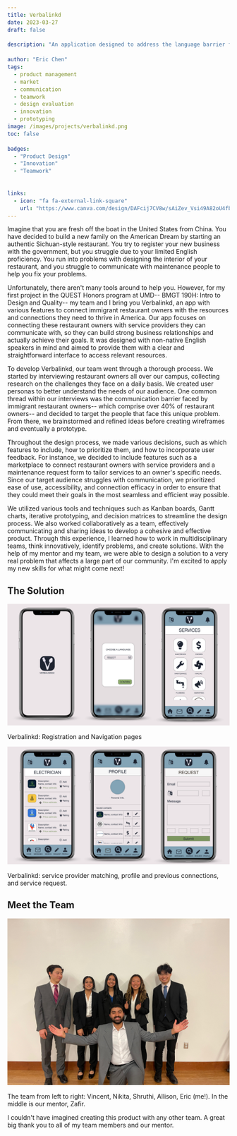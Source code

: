 ```yaml
---
title: Verbalinkd 
date: 2023-03-27
draft: false

description: "An application designed to address the language barrier faced by immigrant restaurant owners in the United States by connecting them with service providers and resources."

author: "Eric Chen"
tags:
  - product management
  - market
  - communication
  - teamwork
  - design evaluation
  - innovation
  - prototyping
image: /images/projects/verbalinkd.png
toc: false

badges: 
  - "Product Design"
  - "Innovation"
  - "Teamwork"


links:
  - icon: "fa fa-external-link-square"
    url: "https://www.canva.com/design/DAFcij7CV8w/sAiZev_Vsi49A82oU4fb4g/view?utm_content=DAFcij7CV8w&utm_campaign=designshare&utm_medium=link2&utm_source=sharebutton"
---
```


Imagine that you are fresh off the boat in the United States from China. You have decided to build a new family on the American Dream by starting an authentic Sichuan-style restaurant. You try to register your new business with the government, but you struggle due to your limited English proficiency. You run into problems with designing the interior of your restaurant, and you struggle to communicate with maintenance people to help you fix your problems. 

Unfortunately, there aren't many tools around to help you. However, for my first project in the QUEST Honors program at UMD-- BMGT 190H: Intro to Design and Quality-- my team and I bring you Verbalinkd, an app with various features to connect immigrant restaurant owners with the resources and connections they need to thrive in America. Our app focuses on connecting these restaurant owners with service providers they can communicate with, so they can build strong business relationships and actually achieve their goals. It was designed with non-native English speakers in mind and aimed to provide them with a clear and straightforward interface to access relevant resources.

To develop Verbalinkd, our team went through a thorough process. We started by interviewing restaurant owners all over our campus, collecting research on the challenges they face on a daily basis. We created user personas to better understand the needs of our audience. One common thread within our interviews was the communication barrier faced by immigrant restaurant owners-- which comprise over 40% of restaurant owners-- and decided to target the people that face this unique problem. From there, we brainstormed and refined ideas before creating wireframes and eventually a prototype.

Throughout the design process, we made various decisions, such as which features to include, how to prioritize them, and how to incorporate user feedback. For instance, we decided to include features such as a marketplace to connect restaurant owners with service providers and a maintenance request form to tailor services to an owner's specific needs. Since our target audience struggles with communication, we prioritized ease of use, accessibility, and connection efficacy in order to ensure that they could meet their goals in the most seamless and efficient way possible.

We utilized various tools and techniques such as Kanban boards, Gantt charts, iterative prototyping, and decision matrices to streamline the design process. We also worked collaboratively as a team, effectively communicating and sharing ideas to develop a cohesive and effective product. Through this experience, I learned how to work in multidisciplinary teams, think innovatively, identify problems, and create solutions. With the help of my mentor and my team, we were able to design a solution to a very real problem that affects a large part of our community. I'm excited to apply my new skills for what might come next!

## The Solution
![Verbalinkd Design photo 1](/images/projects/vb1.png)
<figcaption>Verbalinkd: Registration and Navigation pages</figcaption>

![Verbalinkd Design photo 2](/images/projects/vb2.png)
<figcaption>Verbalinkd: service provider matching, profile and previous connections, and service request.</figcaption>

## Meet the Team
![Verbalinkd Team Photo](/images/projects/taq.jpeg)
<figcaption>The team from left to right: Vincent, Nikita, Shruthi, Allison, Eric (me!). In the middle is our mentor, Zafir.</figcaption>

I couldn't have imagined creating this product with any other team. A great big thank you to all of my team members and our mentor.
